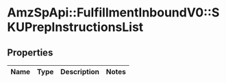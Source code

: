 # AmzSpApi::FulfillmentInboundV0::SKUPrepInstructionsList

## Properties
Name | Type | Description | Notes
------------ | ------------- | ------------- | -------------

